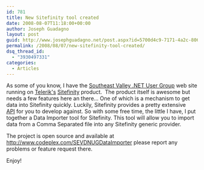 ```yaml
---
id: 781
title: New Sitefinity tool created
date: 2008-08-07T11:18:00+00:00
author: Joseph Guadagno
layout: post
guid: http://www.josephguadagno.net/post.aspx?id=5700d4c9-7171-4a2c-806c-e68ef445bc36
permalink: /2008/08/07/new-sitefinity-tool-created/
dsq_thread_id:
  - "3930497331"
categories:
  - Articles
---
```

<p><span id="Layout_ctl03_repeaterMessages_ctl00_lblMessageText">
<p>As some of you know, I have the <a href="http://www.sevdnug.org/" target="_blank">Southeast Valley .NET User Group</a>&nbsp;web site running on <a href="http://www.telerik.com/" target="_blank">Telerik's</a> <a href="http://www.sitefinity.com/" target="_blank">Sitefinity</a> product.&nbsp; The  product itself is awesome but needs a few features here an there... One of which  is a mechanism to get data into Sitefinity quickly. Luckily, Sitefinity provides  a pretty extensive <a href="http://www.sitefinity.com/help/developer-manual" target="_blank">API</a>&nbsp;for you to develop against. So with some free time, the  little I have, I put together a Data Importer tool for Sitefinity. This tool  will allow you to import data from a Comma Separated file into any Sitefinity  generic provider.</p>
<p>The project is open source and available at <a title="http://www.codeplex.com/SEVDNUGDataImporter" href="http://www.codeplex.com/SEVDNUGDataImporter">http://www.codeplex.com/SEVDNUGDataImporter</a>&nbsp;please  report any problems or feature request there.</p>
<p>Enjoy!</p>
</span></p>